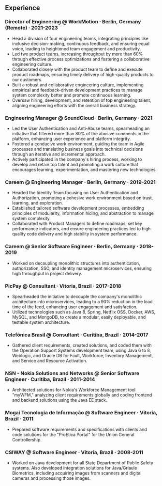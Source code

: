 ## Experience

### Director of Engineering @ WorkMotion · Berlin, Germany (Remote) · 2021-2023
- Head a division of four engineering teams, integrating principles like inclusive decision-making, continuous feedback, and ensuring equal voice, leading to heightened team engagement and productivity.
- Led two product teams, increasing throughput by more than 60% through effective process optimizations and fostering a collaborative engineering culture.
- Collaborated closely with the product team to define and execute product roadmaps, ensuring timely delivery of high-quality products to our customers.
- Built a robust and collaborative engineering culture, implementing empirical and feedback-driven development practices to manage system complexity better and promote continuous learning.
- Oversaw hiring, development, and retention of top engineering talent, aligning engineering efforts with the overall business strategy.

### Engineering Manager @ SoundCloud · Berlin, Germany · 2021
- Led the User Authentication and Anti-Abuse teams, spearheading an initiative that filtered more than 80% of the abusive comments in the platform, enhancing user experience and platform integrity.
- Fostered a conducive work environment, guiding the team in Agile processes and translating business goals into technical decisions through an iterative and incremental approach.
- Actively participated in the company's hiring process, working to develop and retain top talent and promoting a work culture that encourages learning, experimentation, and mastering new technologies.

### Careem @ Engineering Manager · Berlin, Germany · 2019-2021
- Headed the Identity Team focusing on User Authentication and Authorization, promoting a cohesive work environment based on trust, learning, and exploration.
- Established tailored software development processes, embedding principles of modularity, information hiding, and abstraction to manage system complexity.
- Collaborated with Product Managers to define roadmaps, set key performance indicators, and ensure engineering practices led to high-quality code delivery and high stability in system performance.

### Careem @ Senior Software Engineer · Berlin, Germany · 2018-2019
- Worked on decoupling monolithic structures into authentication, authorization, SSO, and identity management microservices, ensuring high throughput in project delivery.

### PicPay @ Consultant · Vitoria, Brazil · 2017-2018
- Spearheaded the initiative to decouple the company's monolithic architecture into microservices, leading to a 90% reduction in the load time of the feed, enhancing user engagement and satisfaction.
- Utilized technologies such as Java 8, Spring, Netflix OSS, Docker, AWS, MySQL, and MongoDB, to create a modular, easily deployable, and testable system architecture.

### Telefônica Brasil @ Consultant · Curitiba, Brazil · 2014-2017
- Gathered client requirements, created solutions, and coded them with the Operation Support Systems development team, using Java 6 to 8, Weblogic, and Oracle DB for Fault, Workforce, Inventory Management, and Service and Resource Activation.

### NSN - Nokia Solutions and Networks @ Senior Software Engineer · Curitiba, Brazil · 2011-2014
- Architected solutions for Nokia's Workforce Management tool "myWFM," analyzing client requirements globally and coding frontend and backend solutions using the Java EE stack.

### Mogai Tecnologia de Informação @ Software Engineer · Vitoria, Brazil · 2011
- Prepared software requirements and specifications with clients and code solutions for the "ProEtica Portal" for the Union General Controllership.

### CSIWAY @ Software Engineer · Vitoria, Brazil · 2008-2011
- Worked on Java development for all State Department of Public Safety systems. Also developed integration solutions for Java/Griaule Biometrics, including acquiring images from scanners and digital cameras and processing those images.

